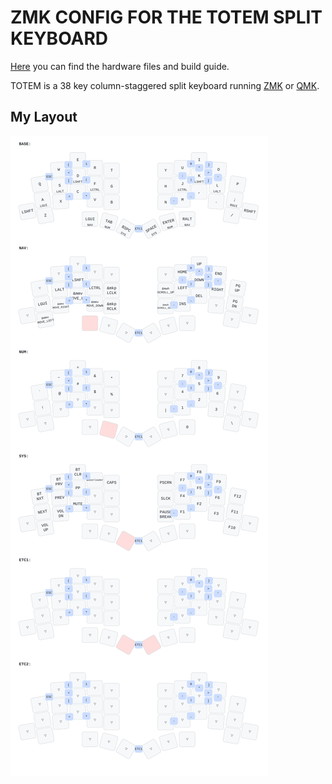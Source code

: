 # ZMK CONFIG FOR THE TOTEM SPLIT KEYBOARD

[Here](https://github.com/GEIGEIGEIST/totem) you can find the hardware files and build guide.

TOTEM is a 38 key column-staggered split keyboard running [ZMK](https://zmk.dev/) or [QMK](https://docs.qmk.fm/).

## My Layout
![TOTEM layout](/keymap-drawer/totem.svg)